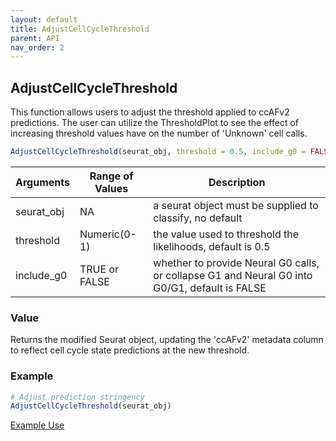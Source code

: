 ```yaml
---
layout: default
title: AdjustCellCycleThreshold
parent: API
nav_order: 2
---
```


## AdjustCellCycleThreshold

This function allows users to adjust the threshold applied to ccAFv2
predictions. The user can utilize the ThresholdPlot to see the effect of
increasing threshold values have on the number of 'Unknown' cell calls.

``` r        
AdjustCellCycleThreshold(seurat_obj, threshold = 0.5, include_g0 = FALSE)
```

| Arguments  | Range of Values | Description                                                                                   |
|--------------|--------------|------------------------------------|
| seurat_obj | NA              | a seurat object must be supplied to classify, no default                                      |
| threshold  | Numeric(0-1)    | the value used to threshold the likelihoods, default is 0.5                                   |
| include_g0 | TRUE or FALSE   | whether to provide Neural G0 calls, or collapse G1 and Neural G0 into G0/G1, default is FALSE |

### Value

Returns the modified Seurat object, updating the 'ccAFv2' metadata
column to reflect cell cycle state predictions at the new threshold.

### Example

``` r
# Adjust prediction stringency
AdjustCellCycleThreshold(seurat_obj)
```

[Example
Use](https://plaisier-lab.github.io/ccafv2_Rv2/src/Choosing_Threshold.html#selecting-a-likelihood-threshold)
